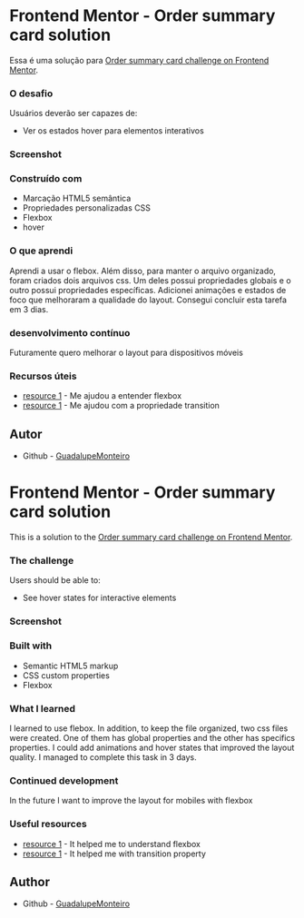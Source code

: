 # Frontend Mentor - Order summary card solution

Essa é uma solução para [Order summary card challenge on Frontend Mentor](https://www.frontendmentor.io/challenges/order-summary-component-QlPmajDUj).

### O desafio

Usuários deverão ser capazes de:

- Ver os estados hover para elementos interativos

### Screenshot



### Construído com

- Marcação HTML5 semântica
- Propriedades personalizadas CSS
- Flexbox
- hover

### O que aprendi

Aprendi a usar o flebox. Além disso, para manter o arquivo organizado, foram criados dois arquivos css. Um deles possui propriedades globais e o outro possui propriedades específicas. Adicionei animações e estados de foco que melhoraram a qualidade do layout. Consegui concluir esta tarefa em 3 dias.

### desenvolvimento contínuo

Futuramente quero melhorar o layout para dispositivos móveis

### Recursos úteis

- [resource 1](https://www.youtube.com/watch?v=KbjLtEgmZ_E) - Me ajudou a entender flexbox
- [resource 1](https://www.youtube.com/watch?v=LUX2qkodA0c) - Me ajudou com a propriedade transition

## Autor

- Github - [GuadalupeMonteiro](https://github.com/GuadalupeMonteiro)



# Frontend Mentor - Order summary card solution

This is a solution to the [Order summary card challenge on Frontend Mentor](https://www.frontendmentor.io/challenges/order-summary-component-QlPmajDUj). 

### The challenge

Users should be able to:

- See hover states for interactive elements

### Screenshot



### Built with

- Semantic HTML5 markup
- CSS custom properties
- Flexbox

### What I learned

 I learned to use flebox. In addition, to keep the file organized, two css files were created. One of them has global properties and the other has specifics properties. I could add animations and hover states that improved the layout quality. I managed to complete this task in 3 days.

### Continued development

In the future I want to improve the layout for mobiles with flexbox

### Useful resources

- [resource 1](https://www.youtube.com/watch?v=KbjLtEgmZ_E) - It helped me to understand flexbox
- [resource 1](https://www.youtube.com/watch?v=LUX2qkodA0c) - It helped me with transition property

## Author

- Github - [GuadalupeMonteiro](https://github.com/GuadalupeMonteiro)






